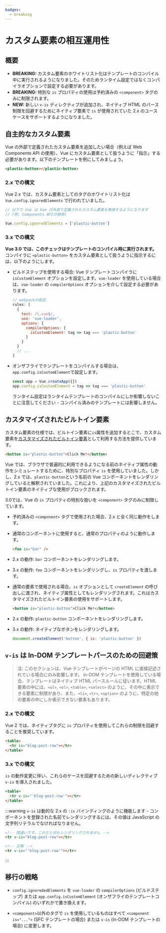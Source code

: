 ```yaml
---
badges:
  - breaking
---
```


# カスタム要素の相互運用性 <MigrationBadges :badges="$frontmatter.badges" />

## 概要

- **BREAKING:** カスタム要素のホワイトリスト化はテンプレートのコンパイル中に実行されるようになりました。そのためランタイム設定ではなくコンパイラオプションで設定する必要があります。
- **BREAKING:** 特別な `is` プロパティの使用は予約済みの `<component>` タグのみに制限されます。
- **NEW:** 新しい `v-is` ディレクティブが追加され、ネイティブ HTML のパース制限を回避するためにネイティブ要素で `is` が使用されていた 2.x のユースケースをサポートするようになりました。

##  自主的なカスタム要素

Vue の外部で定義されたカスタム要素を追加したい場合（例えば Web Components API の使用）、Vue にカスタム要素として扱うように「指示」する必要があります。以下のテンプレートを例にしてみましょう。

```html
<plastic-button></plastic-button>
```

### 2.x での構文

Vue 2.x では、カスタム要素としてのタグのホワイトリスト化は `Vue.config.ignoredElements` で行われていました。

```js
// 以下で Vue は Vue の外部で定義されたカスタム要素を無視するようになります
// (例: Components APIの使用)

Vue.config.ignoredElements = ['plastic-button']
```

### 3.x での構文

**Vue 3.0 では、このチェックはテンプレートのコンパイル時に実行されます。** コンパイラに `<plastic-button>` をカスタム要素として扱うように指示するには、以下のようにします。

- ビルドステップを使用する場合: Vue テンプレートコンパイラに `isCustomElement` オプションを設定します。`vue-loader` を使用している場合は、`vue-loader` の `compilerOptions` オプションを介して設定する必要があります。

  ```js
  // webpackの設定
  rules: [
    {
      test: /\.vue$/,
      use: 'vue-loader',
      options: {
        compilerOptions: {
          isCustomElement: tag => tag === 'plastic-button'
        }
      }
    }
    // ...
  ]
  ```

- オンザフライでテンプレートをコンパイルする場合は、`app.config.isCustomElement`で設定します。

  ```js
  const app = Vue.createApp({})
  app.config.isCustomElement = tag => tag === 'plastic-button'
  ```

  ランタイム設定はランタイムテンプレートのコンパイルにしか影響しないことに注意してください - コンパイル済みのテンプレートには影響しません。

## カスタマイズされたビルトイン要素

カスタム要素の仕様では、ビルトイン要素に`is`属性を追加するとこで、カスタム要素を[カスタマイズされたビルトイン要素](https://html.spec.whatwg.org/multipage/custom-elements.html#custom-elements-customized-builtin-example)として利用する方法を提供しています。

```html
<button is="plastic-button">Click Me!</button>
```

Vue では、ブラウザで普遍的に利用できるようになる前のネイティブ属性の動作をシミュレートするために、特別なプロパティ `is` を使用していました。しかし、2.x では、`plastic-button`という名前の Vue コンポーネントをレンダリングしていると解釈されていました。これにより、上記のカスタマイズされたビルトイン要素のネイティブな使用がブロックされます。

3.0では、Vue の `is` プロパティの特別な扱いを `<component>` タグのみに制限しています。

- 予約済みの `<component>` タグで使用された場合、2.x と全く同じ動作をします。
- 通常のコンポーネントに使用すると、通常のプロパティのように動作します。

  ```html
  <foo is="bar" />
  ```

- 2.x の動作: `bar` コンポーネントをレンダリングします。
- 3.x の動作: `foo` コンポーネントをレンダリングし、`is` プロパティを渡します。

- 通常の要素で使用される場合、`is` オプションとして `createElement` の呼び出しに渡され、ネイティブ属性としてもレンダリングされます。これはカスタマイズされたビルトイン要素の使用をサポートします。

  ```html
  <button is="plastic-button">Click Me!</button>
  ```

- 2.x の動作: `plastic-button` コンポーネントをレンダリングします。
- 3.x の動作: ネイティブなボタンをレンダリングします。

    ```js
    document.createElement('button', { is: 'plastic-button' })
    ```

## `v-is` は In-DOM テンプレートパースのための回避策

> 注: このセクションは、Vue テンプレートがページの HTML に直接記述されている場合にのみ影響します。
> in-DOM テンプレートを使用している場合、テンプレートはネイティブ HTML パースルールに従います。HTML 要素の中には、`<ul>`, `<ol>`, `<table>`, `<select>` のように、その中に表示できる要素に制限があり、また、`<li>`, `<tr>`, `<option>` のように、特定の他の要素の中にしか表示できない要素もあります。

### 2.x での構文

Vue 2 では、ネイティブタグに `is` プロパティを使用してこれらの制限を回避することを推奨しています。

```html
<table>
  <tr is="blog-post-row"></tr>
</table>
```

### 3.x での構文

`is` の動作変更に伴い、これらのケースを回避するための新しいディレクティブ `v-is` を導入されました。

```html
<table>
  <tr v-is="'blog-post-row'"></tr>
</table>
```

:::warning
`v-is` は動的な 2.x の `:is` バインディングのように機能します - コンポーネントを登録された名前でレンダリングするには、その値は JavaScript の文字列リテラルでなければなりません。

```html
<!-- 間違いです。これだと何もレンダリングされません -->
<tr v-is="blog-post-row"></tr>

<!-- 正解 -->
<tr v-is="'blog-post-row'"></tr>
```

:::

## 移行の戦略

- `config.ignorededElements` を `vue-loader` の `compilerOptions` (ビルドステップ) または `app.config.isCustomElement` (オンザフライのテンプレートコンパイル) のいずれかで置き換えます。

- `<component>`以外のタグで `is` を使用しているものはすべて `<component is="...">` (SFC テンプレートの場合) または `v-is` (in-DOM テンプレートの場合) に変更します。
